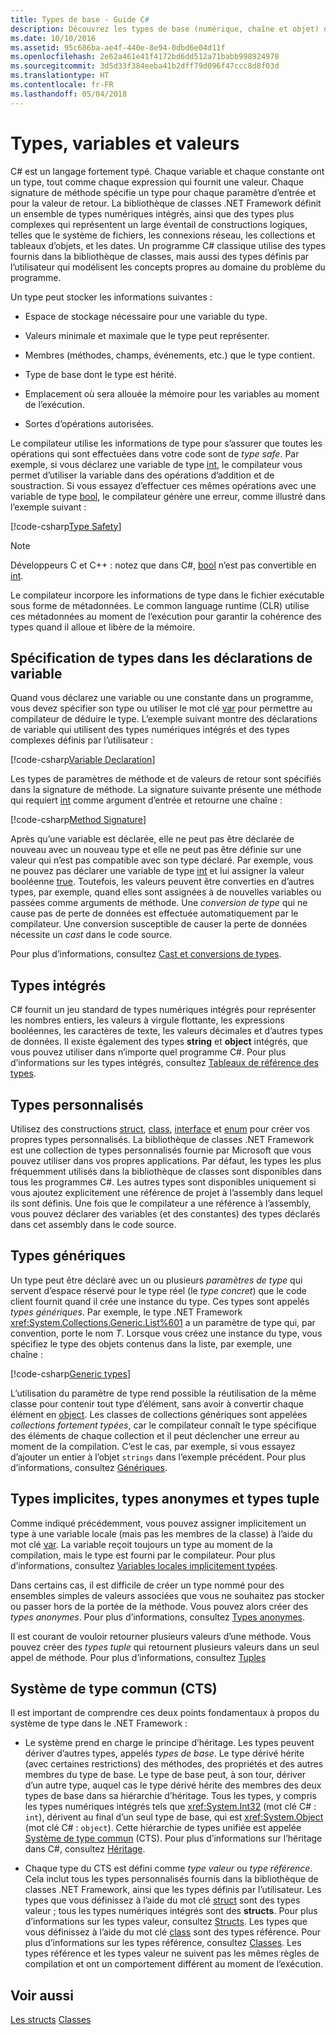 ```yaml
---
title: Types de base - Guide C#
description: Découvrez les types de base (numérique, chaîne et objet) disponibles dans tous les programmes C#
ms.date: 10/10/2016
ms.assetid: 95c686ba-ae4f-440e-8e94-0dbd6e04d11f
ms.openlocfilehash: 2e62a461e41f4172bd6dd512a71babb998924978
ms.sourcegitcommit: 3d5d33f384eeba41b2dff79d096f47ccc8d8f03d
ms.translationtype: HT
ms.contentlocale: fr-FR
ms.lasthandoff: 05/04/2018
---
```

# <a name="types-variables-and-values"></a>Types, variables et valeurs  
C# est un langage fortement typé. Chaque variable et chaque constante ont un type, tout comme chaque expression qui fournit une valeur. Chaque signature de méthode spécifie un type pour chaque paramètre d’entrée et pour la valeur de retour. La bibliothèque de classes .NET Framework définit un ensemble de types numériques intégrés, ainsi que des types plus complexes qui représentent un large éventail de constructions logiques, telles que le système de fichiers, les connexions réseau, les collections et tableaux d’objets, et les dates. Un programme C# classique utilise des types fournis dans la bibliothèque de classes, mais aussi des types définis par l’utilisateur qui modélisent les concepts propres au domaine du problème du programme.  
  
Un type peut stocker les informations suivantes :  
  
-   Espace de stockage nécessaire pour une variable du type.  
  
-   Valeurs minimale et maximale que le type peut représenter.  
  
-   Membres (méthodes, champs, événements, etc.) que le type contient.  
  
-   Type de base dont le type est hérité.  
  
-   Emplacement où sera allouée la mémoire pour les variables au moment de l’exécution.  
  
-   Sortes d’opérations autorisées.  
  
Le compilateur utilise les informations de type pour s’assurer que toutes les opérations qui sont effectuées dans votre code sont de *type safe*. Par exemple, si vous déclarez une variable de type [int](language-reference/keywords/int.md), le compilateur vous permet d’utiliser la variable dans des opérations d’addition et de soustraction. Si vous essayez d’effectuer ces mêmes opérations avec une variable de type [bool](language-reference/keywords/bool.md), le compilateur génère une erreur, comme illustré dans l’exemple suivant :  
  
[!code-csharp[Type Safety](../../samples/snippets/csharp/concepts/basic-types/type-safety.cs)]  
  
> [!NOTE]  
>  Développeurs C et C++ : notez que dans C#, [bool](language-reference/keywords/bool.md) n’est pas convertible en [int](language-reference/keywords/int.md).  
  
Le compilateur incorpore les informations de type dans le fichier exécutable sous forme de métadonnées. Le common language runtime (CLR) utilise ces métadonnées au moment de l’exécution pour garantir la cohérence des types quand il alloue et libère de la mémoire.  

## <a name="specifying-types-in-variable-declarations"></a>Spécification de types dans les déclarations de variable  
Quand vous déclarez une variable ou une constante dans un programme, vous devez spécifier son type ou utiliser le mot clé [var](language-reference/keywords/var.md) pour permettre au compilateur de déduire le type. L’exemple suivant montre des déclarations de variable qui utilisent des types numériques intégrés et des types complexes définis par l’utilisateur :  
  
[!code-csharp[Variable Declaration](../../samples/snippets/csharp/concepts/basic-types/variable-declaration.cs)]  
  
Les types de paramètres de méthode et de valeurs de retour sont spécifiés dans la signature de méthode. La signature suivante présente une méthode qui requiert [int](language-reference/keywords/int.md) comme argument d’entrée et retourne une chaîne :  
  
[!code-csharp[Method Signature](../../samples/snippets/csharp/concepts/basic-types/method-signature.cs)]  
  
Après qu’une variable est déclarée, elle ne peut pas être déclarée de nouveau avec un nouveau type et elle ne peut pas être définie sur une valeur qui n’est pas compatible avec son type déclaré. Par exemple, vous ne pouvez pas déclarer une variable de type [int](language-reference/keywords/int.md) et lui assigner la valeur booléenne [true](language-reference/keywords/true.md). Toutefois, les valeurs peuvent être converties en d’autres types, par exemple, quand elles sont assignées à de nouvelles variables ou passées comme arguments de méthode. Une *conversion de type* qui ne cause pas de perte de données est effectuée automatiquement par le compilateur. Une conversion susceptible de causer la perte de données nécessite un *cast* dans le code source. 

Pour plus d’informations, consultez [Cast et conversions de types](programming-guide/types/casting-and-type-conversions.md).
 
## <a name="built-in-types"></a>Types intégrés
C# fournit un jeu standard de types numériques intégrés pour représenter les nombres entiers, les valeurs à virgule flottante, les expressions booléennes, les caractères de texte, les valeurs décimales et d’autres types de données. Il existe également des types **string** et **object** intégrés, que vous pouvez utiliser dans n’importe quel programme C#. Pour plus d’informations sur les types intégrés, consultez [Tableaux de référence des types](language-reference/keywords/reference-tables-for-types.md).  
  
## <a name="custom-types"></a>Types personnalisés  
Utilisez des constructions [struct](language-reference/keywords/class.md), [class](language-reference/keywords/class.md), [interface](language-reference/keywords/interface.md) et [enum](language-reference/keywords/enum.md) pour créer vos propres types personnalisés. La bibliothèque de classes .NET Framework est une collection de types personnalisés fournie par Microsoft que vous pouvez utiliser dans vos propres applications. Par défaut, les types les plus fréquemment utilisés dans la bibliothèque de classes sont disponibles dans tous les programmes C#. Les autres types sont disponibles uniquement si vous ajoutez explicitement une référence de projet à l’assembly dans lequel ils sont définis. Une fois que le compilateur a une référence à l’assembly, vous pouvez déclarer des variables (et des constantes) des types déclarés dans cet assembly dans le code source. 
  
## <a name="generic-types"></a>Types génériques  
Un type peut être déclaré avec un ou plusieurs *paramètres de type* qui servent d’espace réservé pour le type réel (le *type concret*) que le code client fournit quand il crée une instance du type. Ces types sont appelés *types génériques*. Par exemple, le type .NET Framework <xref:System.Collections.Generic.List%601> a un paramètre de type qui, par convention, porte le nom *T*. Lorsque vous créez une instance du type, vous spécifiez le type des objets contenus dans la liste, par exemple, une chaîne :  
  
[!code-csharp[Generic types](../../samples/snippets/csharp/concepts/basic-types/generic-type.cs)] 
  
L’utilisation du paramètre de type rend possible la réutilisation de la même classe pour contenir tout type d’élément, sans avoir à convertir chaque élément en [object](language-reference/keywords/object.md). Les classes de collections génériques sont appelées *collections fortement typées*, car le compilateur connaît le type spécifique des éléments de chaque collection et il peut déclencher une erreur au moment de la compilation. C’est le cas, par exemple, si vous essayez d’ajouter un entier à l’objet `strings` dans l’exemple précédent. Pour plus d’informations, consultez [Génériques](programming-guide/generics/index.md). 

## <a name="implicit-types-anonymous-types-and-tuple-types"></a>Types implicites, types anonymes et types tuple  
Comme indiqué précédemment, vous pouvez assigner implicitement un type à une variable locale (mais pas les membres de la classe) à l’aide du mot clé [var](language-reference/keywords/var.md). La variable reçoit toujours un type au moment de la compilation, mais le type est fourni par le compilateur. Pour plus d’informations, consultez [Variables locales implicitement typées](programming-guide/classes-and-structs/implicitly-typed-local-variables.md).  
  
Dans certains cas, il est difficile de créer un type nommé pour des ensembles simples de valeurs associées que vous ne souhaitez pas stocker ou passer hors de la portée de la méthode. Vous pouvez alors créer des *types anonymes*. Pour plus d’informations, consultez [Types anonymes](programming-guide/classes-and-structs/anonymous-types.md).

Il est courant de vouloir retourner plusieurs valeurs d’une méthode. Vous pouvez créer des *types tuple* qui retournent plusieurs valeurs dans un seul appel de méthode. Pour plus d’informations, consultez [Tuples](tuples.md)

## <a name="the-common-type-system"></a>Système de type commun (CTS)  
Il est important de comprendre ces deux points fondamentaux à propos du système de type dans le .NET Framework :  
  
-   Le système prend en charge le principe d’héritage. Les types peuvent dériver d’autres types, appelés *types de base*. Le type dérivé hérite (avec certaines restrictions) des méthodes, des propriétés et des autres membres du type de base. Le type de base peut, à son tour, dériver d’un autre type, auquel cas le type dérivé hérite des membres des deux types de base dans sa hiérarchie d’héritage. Tous les types, y compris les types numériques intégrés tels que <xref:System.Int32> (mot clé C# : `int`), dérivent au final d’un seul type de base, qui est <xref:System.Object> (mot clé C# : `object`). Cette hiérarchie de types unifiée est appelée [Système de type commun](../standard/common-type-system.md) (CTS). Pour plus d’informations sur l’héritage dans C#, consultez [Héritage](programming-guide/classes-and-structs/inheritance.md).  
  
-   Chaque type du CTS est défini comme *type valeur* ou *type référence*. Cela inclut tous les types personnalisés fournis dans la bibliothèque de classes .NET Framework, ainsi que les types définis par l’utilisateur. Les types que vous définissez à l’aide du mot clé [struct](language-reference/keywords/struct.md) sont des types valeur ; tous les types numériques intégrés sont des **structs**. Pour plus d’informations sur les types valeur, consultez [Structs](structs.md). Les types que vous définissez à l’aide du mot clé [class](language-reference/keywords/class.md) sont des types référence. Pour plus d’informations sur les types référence, consultez [Classes](classes.md). Les types référence et les types valeur ne suivent pas les mêmes règles de compilation et ont un comportement différent au moment de l’exécution.
 
  
## <a name="see-also"></a>Voir aussi
[Les structs](structs.md)
[Classes](classes.md)
